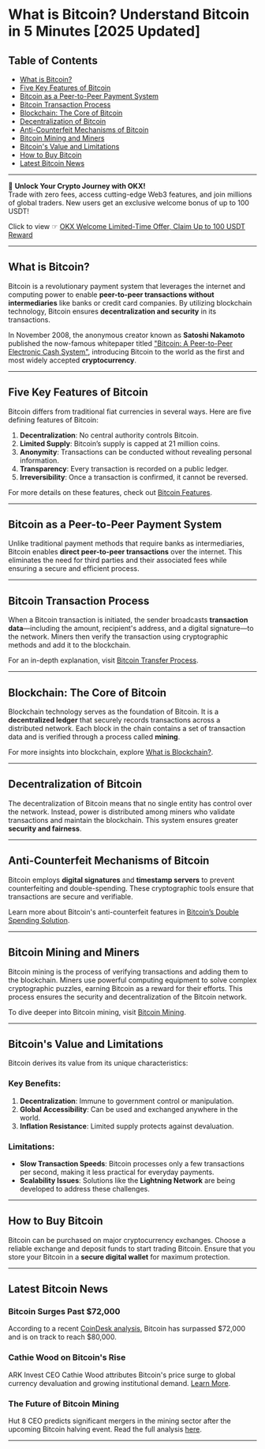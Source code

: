 # What is Bitcoin? Understand Bitcoin in 5 Minutes [2025 Updated]

## Table of Contents
- [What is Bitcoin?](#what-is-bitcoin)
- [Five Key Features of Bitcoin](#five-key-features-of-bitcoin)
- [Bitcoin as a Peer-to-Peer Payment System](#bitcoin-as-a-peer-to-peer-payment-system)
- [Bitcoin Transaction Process](#bitcoin-transaction-process)
- [Blockchain: The Core of Bitcoin](#blockchain-the-core-of-bitcoin)
- [Decentralization of Bitcoin](#decentralization-of-bitcoin)
- [Anti-Counterfeit Mechanisms of Bitcoin](#anti-counterfeit-mechanisms-of-bitcoin)
- [Bitcoin Mining and Miners](#bitcoin-mining-and-miners)
- [Bitcoin's Value and Limitations](#bitcoins-value-and-limitations)
- [How to Buy Bitcoin](#how-to-buy-bitcoin)
- [Latest Bitcoin News](#latest-bitcoin-news)

---

🚀 **Unlock Your Crypto Journey with OKX!**  
Trade with zero fees, access cutting-edge Web3 features, and join millions of global traders. New users get an exclusive welcome bonus of up to 100 USDT!  

Click to view ☞ [OKX Welcome Limited-Time Offer, Claim Up to 100 USDT Reward](https://bit.ly/OKXe)

---

## What is Bitcoin?

Bitcoin is a revolutionary payment system that leverages the internet and computing power to enable **peer-to-peer transactions without intermediaries** like banks or credit card companies. By utilizing blockchain technology, Bitcoin ensures **decentralization and security** in its transactions.

In November 2008, the anonymous creator known as **Satoshi Nakamoto** published the now-famous whitepaper titled ["Bitcoin: A Peer-to-Peer Electronic Cash System"](https://bitcoin.org/bitcoin.pdf), introducing Bitcoin to the world as the first and most widely accepted **cryptocurrency**.

---

## Five Key Features of Bitcoin

Bitcoin differs from traditional fiat currencies in several ways. Here are five defining features of Bitcoin:

1. **Decentralization**: No central authority controls Bitcoin. 
2. **Limited Supply**: Bitcoin’s supply is capped at 21 million coins.
3. **Anonymity**: Transactions can be conducted without revealing personal information.
4. **Transparency**: Every transaction is recorded on a public ledger.
5. **Irreversibility**: Once a transaction is confirmed, it cannot be reversed.

For more details on these features, check out [Bitcoin Features](https://zombit.info/bitcoin-features).

---

## Bitcoin as a Peer-to-Peer Payment System

Unlike traditional payment methods that require banks as intermediaries, Bitcoin enables **direct peer-to-peer transactions** over the internet. This eliminates the need for third parties and their associated fees while ensuring a secure and efficient process.

---

## Bitcoin Transaction Process

When a Bitcoin transaction is initiated, the sender broadcasts **transaction data**—including the amount, recipient's address, and a digital signature—to the network. Miners then verify the transaction using cryptographic methods and add it to the blockchain.

For an in-depth explanation, visit [Bitcoin Transfer Process](https://zombit.info/bitcoin-transfer).

---

## Blockchain: The Core of Bitcoin

Blockchain technology serves as the foundation of Bitcoin. It is a **decentralized ledger** that securely records transactions across a distributed network. Each block in the chain contains a set of transaction data and is verified through a process called **mining**.

For more insights into blockchain, explore [What is Blockchain?](https://zombit.info/blockchain-decentralized-trust-machine).

---

## Decentralization of Bitcoin

The decentralization of Bitcoin means that no single entity has control over the network. Instead, power is distributed among miners who validate transactions and maintain the blockchain. This system ensures greater **security and fairness**.

---

## Anti-Counterfeit Mechanisms of Bitcoin

Bitcoin employs **digital signatures** and **timestamp servers** to prevent counterfeiting and double-spending. These cryptographic tools ensure that transactions are secure and verifiable.

Learn more about Bitcoin's anti-counterfeit features in [Bitcoin’s Double Spending Solution](https://zombit.info/double-spending).

---

## Bitcoin Mining and Miners

Bitcoin mining is the process of verifying transactions and adding them to the blockchain. Miners use powerful computing equipment to solve complex cryptographic puzzles, earning Bitcoin as a reward for their efforts. This process ensures the security and decentralization of the Bitcoin network.

To dive deeper into Bitcoin mining, visit [Bitcoin Mining](https://zombit.info/bitcoin-mining).

---

## Bitcoin's Value and Limitations

Bitcoin derives its value from its unique characteristics:

### Key Benefits:
1. **Decentralization**: Immune to government control or manipulation.
2. **Global Accessibility**: Can be used and exchanged anywhere in the world.
3. **Inflation Resistance**: Limited supply protects against devaluation.

### Limitations:
- **Slow Transaction Speeds**: Bitcoin processes only a few transactions per second, making it less practical for everyday payments.
- **Scalability Issues**: Solutions like the **Lightning Network** are being developed to address these challenges.

---

## How to Buy Bitcoin

Bitcoin can be purchased on major cryptocurrency exchanges. Choose a reliable exchange and deposit funds to start trading Bitcoin. Ensure that you store your Bitcoin in a **secure digital wallet** for maximum protection.

---

## Latest Bitcoin News

### Bitcoin Surges Past $72,000
According to a recent [CoinDesk analysis](https://www.coindesk.com/markets/2024/04/08/bitcoin-may-rally-to-80k-on-triangle-break-technical-analysis), Bitcoin has surpassed $72,000 and is on track to reach $80,000.

### Cathie Wood on Bitcoin's Rise
ARK Invest CEO Cathie Wood attributes Bitcoin's price surge to global currency devaluation and growing institutional demand. [Learn More](https://zombit.info/ark-invest-ceo-cathie-wood-said-currency-devaluations-are-behind-btc-rise-this-year/).

### The Future of Bitcoin Mining
Hut 8 CEO predicts significant mergers in the mining sector after the upcoming Bitcoin halving event. Read the full analysis [here](https://zombit.info/bitcoin-mining-future).

---
